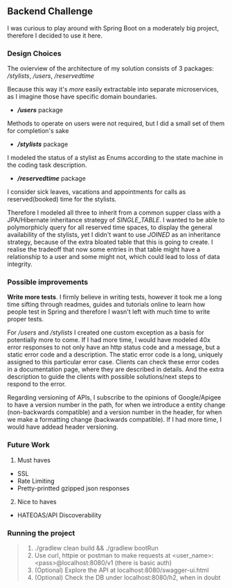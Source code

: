 ## Backend Challenge

I was curious to play around with Spring Boot on a moderately big project, therefore I decided to use it here.

### Design Choices  

The ovierview of the architecture of my solution consists of 3 packages: _/stylists_, _/users_, _/reservedtime_

Because this way it's _more_ easily extractable into separate microservices, as I imagine those have specific domain boundaries.

* **_/users_** package

Methods to operate on users were not required, but I did a small set of them for completion's sake

* **_/stylists_** package

I modeled the status of a stylist as Enums according to the state machine in the coding task description.

* **_/reservedtime_** package

I consider sick leaves, vacations and appointments for calls as reserved(booked) time for the stylists.

Therefore I modeled all three to inherit from a common supper class with a JPA/Hibernate inheritance strategy
of _SINGLE_TABLE_. I wanted to be able to polymorphicly query for all reserved time spaces, to display the
general availability of the stylists, yet I didn't want to use _JOINED_ as an inheritance strategy, because of
the extra bloated table that this is going to create. I realise the tradeoff that now some entries in
that table might have a relationship to a user and some might not, which could lead to loss of data integrity.


### Possible improvements

**Write more tests**. I firmly believe in writing tests, however it took
me a long time sifting through readmes, guides and tutorials online to
learn how people test in Spring and therefore I wasn't left with much time
to write proper tests.

For _/users_ and _/stylists_ I created one custom exception as a basis for potentially more to come.
If I had more time, I would have modeled 40x error responses to not only have an http status code and a message,
but a static error code and a description. The static error code is a long, uniquely assigned to this particular error case.
Clients can check these error codes in a documentation page, where they are described in details. And the extra description
to guide the clients with possible solutions/next steps to respond to the error.

Regarding versioning of APIs, I subscribe to the opinions of Google/Apigee to have a version number in the path,
for when we introduce a entity change (non-backwards compatible) and a version number in the header,
for when we make a formatting change (backwards compatible). If I had more time, I would have addead header versioning.


### Future Work

1. Must haves
* SSL
* Rate Limiting
* Pretty-printted gzipped json responses

2. Nice to haves
* HATEOAS/API Discoverability

### Running the project
> 1. ./gradlew clean build && ./gradlew bootRun
> 2. Use curl, httpie or postman to make requests at
<user_name>:\<pass>@localhost:8080/v1 (there is basic auth)
> 3. (Optional) Explore the API at localhost:8080/swagger-ui.html
> 4. (Optional) Check the DB under localhost:8080/h2, when in doubt